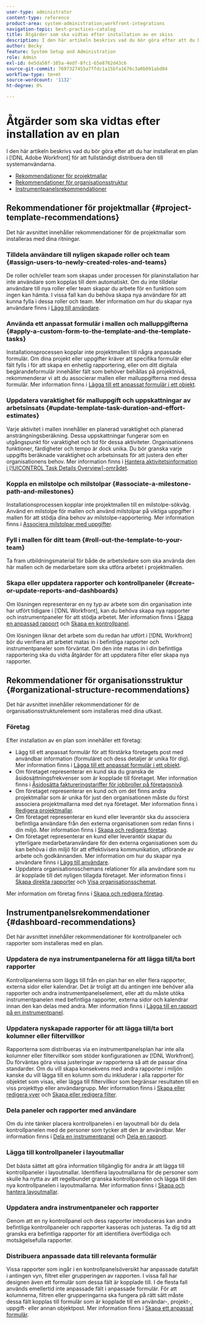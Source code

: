 ```yaml
---
user-type: administrator
content-type: reference
product-area: system-administration;workfront-integrations
navigation-topic: best-practices-catalog
title: Åtgärder som ska vidtas efter installation av en skiss
description: I den här artikeln beskrivs vad du bör göra efter att du har installerat en plan i  [!DNL Adobe Workfront] för att fullständigt distribuera den till dina systemanvändare.
author: Becky
feature: System Setup and Administration
role: Admin
exl-id: 6e5da58f-105a-4edf-8fc1-65e8762d43c6
source-git-commit: 7697327455a7ffdc1a15bfa1676c3a0b091abd04
workflow-type: tm+mt
source-wordcount: '1132'
ht-degree: 0%

---
```


# Åtgärder som ska vidtas efter installation av en plan

I den här artikeln beskrivs vad du bör göra efter att du har installerat en plan i [!DNL Adobe Workfront] för att fullständigt distribuera den till systemanvändarna.

* [Rekommendationer för projektmallar](#project-template-recommendations)
* [Rekommendationer för organisationsstruktur](#organizational-structure-recommendations)
* [Instrumentpanelsrekommendationer](#dashboard-recommendations)

## Rekommendationer för projektmallar {#project-template-recommendations}

Det här avsnittet innehåller rekommendationer för de projektmallar som installeras med dina ritningar.

### Tilldela användare till nyligen skapade roller och team {#assign-users-to-newly-created-roles-and-teams}

De roller och/eller team som skapas under processen för planinstallation har inte användare som kopplas till dem automatiskt. Om du inte tilldelar användare till nya roller eller team skapar du arbete för en funktion som ingen kan hämta. I vissa fall kan du behöva skapa nya användare för att kunna fylla i dessa roller och team. Mer information om hur du skapar nya användare finns i [Lägg till användare](../../administration-and-setup/add-users/create-and-manage-users/add-users.md).

### Använda ett anpassat formulär i mallen och malluppgifterna {#apply-a-custom-form-to-the-template-and-the-template-tasks}

Installationsprocessen kopplar inte projektmallen till några anpassade formulär. Om dina projekt eller uppgifter kräver att specifika formulär eller fält fylls i för att skapa en enhetlig rapportering, eller om ditt digitala begärandeformulär innehåller fält som behöver behållas på projektnivå, rekommenderar vi att du associerar mallen eller malluppgifterna med dessa formulär. Mer information finns i [Lägga till ett anpassat formulär i ett objekt](../../workfront-basics/work-with-custom-forms/add-a-custom-form-to-an-object.md).

### Uppdatera varaktighet för malluppgift och uppskattningar av arbetsinsats {#update-template-task-duration-and-effort-estimates}

Varje aktivitet i mallen innehåller en planerad varaktighet och planerad ansträngningsberäkning. Dessa uppskattningar fungerar som en utgångspunkt för varaktighet och tid för dessa aktiviteter. Organisationens funktioner, färdigheter och tempo är dock unika. Du bör granska varje uppgifts beräknade varaktighet och arbetsinsats för att justera den efter organisationens behov. Mer information finns i [Hantera aktivitetsinformation i [!UICONTROL Task Details Overview]-området](../../manage-work/tasks/manage-tasks/task-information-in-overview.md).

### Koppla en milstolpe och milstolpar {#associate-a-milestone-path-and-milestones}

Installationsprocessen kopplar inte projektmallen till en milstolpe-sökväg. Använd en milstolpe för mallen och använd milstolpar på viktiga uppgifter i mallen för att stödja dina behov av milstolpe-rapportering. Mer information finns i [Associera milstolpar med uppgifter](../../manage-work/tasks/manage-tasks/associate-milestones-with-tasks.md).

### Fyll i mallen för ditt team {#roll-out-the-template-to-your-team}

Ta fram utbildningsmaterial för både de arbetsledare som ska använda den här mallen och de medarbetare som ska utföra arbetet i projektmallen.

### Skapa eller uppdatera rapporter och kontrollpaneler {#create-or-update-reports-and-dashboards}

Om lösningen representerar en ny typ av arbete som din organisation inte har utfört tidigare i [!DNL Workfront], kan du behöva skapa nya rapporter och instrumentpaneler för att stödja arbetet. Mer information finns i [Skapa en anpassad rapport](../../reports-and-dashboards/reports/creating-and-managing-reports/create-custom-report.md) och [Skapa en kontrollpanel](../../reports-and-dashboards/dashboards/creating-and-managing-dashboards/create-dashboard.md).

Om lösningen liknar det arbete som du redan har utfört i [!DNL Workfront] bör du verifiera att arbetet matas in i befintliga rapporter och instrumentpaneler som förväntat. Om den inte matas in i din befintliga rapportering ska du vidta åtgärder för att uppdatera filter eller skapa nya rapporter.

## Rekommendationer för organisationsstruktur {#organizational-structure-recommendations}

Det här avsnittet innehåller rekommendationer för de organisationsstrukturelement som installeras med dina utkast.

### Företag

Efter installation av en plan som innehåller ett företag:

* Lägg till ett anpassat formulär för att förstärka företagets post med användbar information (formuläret och dess detaljer är unika för dig). Mer information finns i [Lägga till ett anpassat formulär i ett objekt](../../workfront-basics/work-with-custom-forms/add-a-custom-form-to-an-object.md).
* Om företaget representerar en kund ska du granska de åsidosättningsfrekvenser som är kopplade till företaget. Mer information finns i [Åsidosätta faktureringstariffer för jobbroller på företagsnivå](../../administration-and-setup/set-up-workfront/organizational-setup/override-job-role-billing-rates-company-level.md).
* Om företaget representerar en kund och om det finns andra projektmallar som är unika för just den organisationen måste du först associera projektmallarna med det nya företaget. Mer information finns i [Redigera projektmallar](../../manage-work/projects/create-and-manage-templates/edit-templates.md).
* Om företaget representerar en kund eller leverantör ska du associera befintliga användare från den externa organisationen som redan finns i din miljö. Mer information finns i [Skapa och redigera företag](../../administration-and-setup/set-up-workfront/organizational-setup/create-and-edit-companies.md).
* Om företaget representerar en kund eller leverantör skapar du ytterligare medarbetaranvändare för den externa organisationen som du kan behöva i din miljö för att effektivisera kommunikation, utförande av arbete och godkännanden. Mer information om hur du skapar nya användare finns i [Lägg till användare](../../administration-and-setup/add-users/create-and-manage-users/add-users.md).
* Uppdatera organisationsschemans relationer för alla användare som nu är kopplade till det nyligen tillagda företaget. Mer information finns i [Skapa direkta rapporter](../../administration-and-setup/add-users/create-and-manage-users/create-direct-reports.md) och [Visa organisationsschemat](../../people-teams-and-groups/work-directly-with-others/view-the-org-chart.md).

Mer information om företag finns i [Skapa och redigera företag](../../administration-and-setup/set-up-workfront/organizational-setup/create-and-edit-companies.md).

## Instrumentpanelsrekommendationer {#dashboard-recommendations}

Det här avsnittet innehåller rekommendationer för kontrollpaneler och rapporter som installeras med en plan.

### Uppdatera de nya instrumentpanelerna för att lägga till/ta bort rapporter

Kontrollpanelerna som läggs till från en plan har en eller flera rapporter, externa sidor eller kalendrar. Det är troligt att du antingen inte behöver alla rapporter och andra instrumentpanelselement, eller att du måste utöka instrumentpanelen med befintliga rapporter, externa sidor och kalendrar innan den kan delas med andra. Mer information finns i [Lägga till en rapport på en instrumentpanel](/help/quicksilver/reports-and-dashboards/dashboards/creating-and-managing-dashboards/add-report-dashboard.md).

### Uppdatera nyskapade rapporter för att lägga till/ta bort kolumner eller filtervillkor

Rapporterna som distribueras via en instrumentpanelsplan har inte alla kolumner eller filtervillkor som stöder konfigurationen av [!DNL Workfront]. Du förväntas göra vissa justeringar av rapporterna så att de passar dina standarder. Om du vill skapa konsekvens med andra rapporter i miljön kanske du vill lägga till en kolumn som du inkluderar i alla rapporter för objektet som visas, eller lägga till filtervillkor som begränsar resultaten till en viss projekttyp eller användargrupp. Mer information finns i [Skapa eller redigera vyer](/help/quicksilver/reports-and-dashboards/reports/reporting-elements/create-edit-views.md) och [Skapa eller redigera filter](/help/quicksilver/reports-and-dashboards/reports/reporting-elements/create-filters.md).

### Dela paneler och rapporter med användare

Om du inte tänker placera kontrollpanelen i en layoutmall bör du dela kontrollpanelen med de personer som tycker att den är användbar. Mer information finns i [Dela en instrumentpanel](/help/quicksilver/reports-and-dashboards/dashboards/creating-and-managing-dashboards/share-dashboard.md) och [Dela en rapport](/help/quicksilver/reports-and-dashboards/reports/creating-and-managing-reports/share-report.md).

### Lägga till kontrollpaneler i layoutmallar

Det bästa sättet att göra information tillgänglig för andra är att lägga till kontrollpaneler i layoutmallar. Identifiera layoutmallarna för de personer som skulle ha nytta av att regelbundet granska kontrollpanelen och lägga till den nya kontrollpanelen i layoutmallarna. Mer information finns i [Skapa och hantera layoutmallar](/help/quicksilver/administration-and-setup/customize-workfront/use-layout-templates/create-and-manage-layout-templates.md).

### Uppdatera andra instrumentpaneler och rapporter

Genom att en ny kontrollpanel och dess rapporter introduceras kan andra befintliga kontrollpaneler och rapporter kasseras och justeras. Ta dig tid att granska era befintliga rapporter för att identifiera överflödiga och motsägelsefulla rapporter.

### Distribuera anpassade data till relevanta formulär

Vissa rapporter som ingår i en kontrollpanelsöversikt har anpassade datafält i antingen vyn, filtret eller grupperingen av rapporten. I vissa fall har designen även ett formulär som dessa fält är kopplade till. I de flesta fall används emellertid inte anpassade fält i anpassade formulär. För att kolumnerna, filtren eller grupperingarna ska fungera på rätt sätt måste dessa fält kopplas till formulär som är kopplade till en användar-, projekt-, uppgift- eller annan objektpost. Mer information finns i [Skapa ett anpassat formulär](/help/quicksilver/administration-and-setup/customize-workfront/create-manage-custom-forms/form-designer/design-a-form/design-a-form.md).
